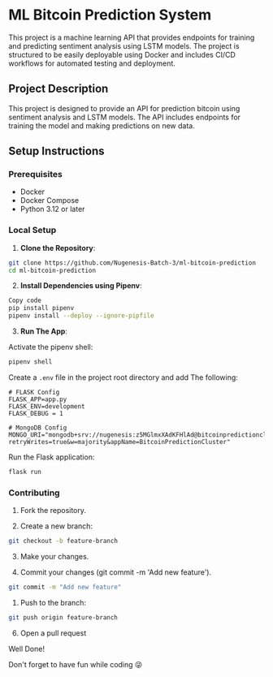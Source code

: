 # ML Bitcoin Prediction System

This project is a machine learning API that provides endpoints for training and predicting sentiment analysis using LSTM models. The project is structured to be easily deployable using Docker and includes CI/CD workflows for automated testing and deployment.

## Project Description

This project is designed to provide an API for prediction bitcoin using sentiment analysis and LSTM models. The API includes endpoints for training the model and making predictions on new data.

## Setup Instructions

### Prerequisites

- Docker
- Docker Compose
- Python 3.12 or later

### Local Setup

1. **Clone the Repository**:

```bash
git clone https://github.com/Nugenesis-Batch-3/ml-bitcoin-prediction
cd ml-bitcoin-prediction
```

2. **Install Dependencies using Pipenv**:

```bash
Copy code
pip install pipenv
pipenv install --deploy --ignore-pipfile
```

3. **Run The App**:

Activate the pipenv shell:

```bash
pipenv shell
```

Create a `.env` file in the project root directory and add The following:

```
# FLASK Config
FLASK_APP=app.py
FLASK_ENV=development
FLASK_DEBUG = 1

# MongoDB Config
MONGO_URI="mongodb+srv://nugenesis:z5MGlmxXAdKFHlAd@bitcoinpredictioncluste.qzcxmte.mongodb.net/?retryWrites=true&w=majority&appName=BitcoinPredictionCluster"

```

Run the Flask application:

```bash
flask run
```

### Contributing

1. Fork the repository.

2. Create a new branch:

```bash
git checkout -b feature-branch
```

3. Make your changes.

4. Commit your changes (git commit -m 'Add new feature').

```bash
git commit -m "Add new feature"
```

1. Push to the branch:

```bash
git push origin feature-branch
```

6. Open a pull request

Well Done!

Don't forget to have fun while coding 😜

